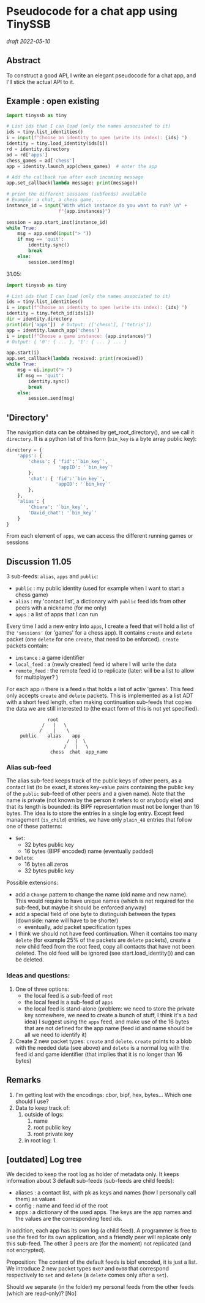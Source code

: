 # Pseudocode for a chat app using TinySSB

_draft 2022-05-10_

## Abstract

To construct a good API, I write an elegant pseudocode for a chat app, and I'll
stick the actual API to it.

## Example : open existing

```python
import tinyssb as tiny

# List ids that I can load (only the names associated to it)
ids = tiny.list_identities()
i = input(f"Choose an identity to open (write its index): {ids} ")
identity = tiny.load_identity(ids[i])
rd = identity.directory
ad = rd['apps']
chess_games = ad['chess']
app = identity.launch_app(chess_games)  # enter the app

# Add the callback run after each incoming message
app.set_callback(lambda message: print(message))

# print the different sessions (subfeeds) available
# Example: a chat, a chess game, ...
instance_id = input("With which instance do you want to run? \n" +
                   f"{app.instances}")

session = app.start_inst(instance_id)
while True:
    msg = app.send(input("> "))
    if msg == 'quit':
        identity.sync()
        break
    else:
        session.send(msg)
```

31.05:
```python
import tinyssb as tiny

# List ids that I can load (only the names associated to it)
ids = tiny.list_identities()
i = input(f"Choose an identity to open (write its index): {ids} ")
identity = tiny.fetch_id(ids[i])
dir = identity.directory
print(dir['apps'])  # Output: (['chess'], ['tetris'])
app = identity.launch_app('chess')
i = input(f"Choose a game instance: {app.instances}")  
# Output: { '0': { ... }, '1': { ... } ... }

app.start(i)
app.set_callback(lambda received: print(received))
while True:
    msg = ui.input("> ")
    if msg == 'quit':
        identity.sync()
        break
    else:
        session.send(msg)
```

## 'Directory'

The navigation data can be obtained by get_root_directory(), and we call it
`directory`. It is a python list of this form (`bin_key` is a byte array public
key):

```python
directory = {
    'apps': {
        'chess': { 'fid':'`bin_key`',
                   'appID': '`bin_key`'
        },
        'chat': { 'fid':'`bin_key`',
                  'appID': '`bin_key`'
        },
    },
    'alias': {
        'Chiara': '`bin_key`',
        'David_chat': '`bin_key`'
    }
}
```

From each element of `apps`, we can access the different running games or
sessions

## Discussion 11.05

3 sub-feeds: `alias`, `apps` and `public`:

- `public` :  my public identity (used for example when I want to start a chess
  game)
- `alias`  :  my 'contact list', a dictionary with `public` feed ids from other
  peers with a nickname (for me only)
- `apps`   :  a list of apps that I can run

Every time I add a new entry into `apps`, I create a feed that will hold a list
of the `'sessions'` (or 'games' for a chess app). It contains `create` and
`delete` packet (one `delete` for one `create`, that need to be enforced).
`create` packets contain:

- `instance`    : a game identifier
- `local_feed`  : a (newly created) feed id where I will write the data
- `remote_feed` : the remote feed id to replicate (later: will be a list to
  allow for multiplayer? )

For each app `n` there is a feed `n` that holds a list of activ 'games'. This
feed only accepts `create` and `delete` packets. This is implemented as a list
ADT with a short feed length, often making continuation sub-feeds that copies
the data we are still interested to (the exact form of this is not yet
specified).

```
               root 
             /   |   \
            /    |    \
     public    alias    app 
                      /  |  \
                     /   |   \
                chess  chat  app_name
```

### Alias sub-feed

The alias sub-feed keeps track of the public keys of other peers, as a contact
list (to be exact, it stores key-value pairs containing the public key of
the `public` sub-feed of other peers and a given name). Note that the name is
private (not known by the person it refers to or anybody else) and that its
length is bounded: its BIPF representation must not be longer than 16 bytes.
The idea is to store the entries in a single log entry. Except feed management
(`is_child`) entries, we have only `plain_48` entries that follow one of these
patterns:

- `Set`:
    - 32 bytes public key
    - 16 bytes (BIPF encoded) name (eventually padded)
- `Delete`:
    - 16 bytes all zeros
    - 32 bytes public key

Possible extensions:

- add a `Change` pattern to change the name (old name and new name). This would
  require to have unique names (which is not required for the sub-feed, but
  maybe it should be enforced anyway)
- add a special field of one byte to distinguish between the types (downside:
  name will have to be shorter)
    - eventually, add packet specification types
- I think we should not have feed continuation. When it contains too
  many `delete` (for example 25% of the packets are `delete` packets), create a
  new child feed from the root feed, copy all contacts that have not been
  deleted. The old feed will be ignored (see start.load_identity()) and can be
  deleted.

### Ideas and questions:

1. One of three options:
    - the local feed is a sub-feed of `root`
    - the local feed is a sub-feed of `apps`
    - the local feed is stand-alone (problem: we need to store the private key
      somewhere, we need to create a bunch of stuff, I think it's a bad idea)
      I suggest using the `apps` feed, and make use of the 16 bytes that are not
      defined for the app name (feed id and name should be all we need to
      identify it)
2. Create 2 new packet types: `create` and `delete`. `create` points to a blob
   with the needed data (see above) and `delete` is a normal log with the feed
   id and game identifier (that implies that it is no longer than 16 bytes)

## Remarks

1. I'm getting lost with the encodings: cbor, bipf, hex, bytes... Which one
   should I use?
2. Data to keep track of:
    1. outside of logs:
        1. name
        2. root public key
        3. root private key
    2. in root log:
        1.

## [outdated] Log tree

We decided to keep the root log as holder of metadata only. It keeps information
about 3 default sub-feeds (sub-feeds are child feeds):

- aliases : a contact list, with pk as keys and names (how I personally
  call them) as values
- config  : name and feed id of the root
- apps    : a dictionary of the used apps. The keys are the app names and
  the values are the corresponding feed ids.

In addition, each app has its own log (a child feed). A programmer is free to
use the feed for its own application, and a friendly peer will replicate only
this sub-feed. The other 3 peers are (for the moment) not replicated (and not
encrypted).

Proposition:
The content of the default feeds is bipf encoded, it is just a list. We
introduce 2 new packet types `0x07` and `0x08` that correspond respectively to
`set` and `delete` (a `delete` comes only after a `set`).

Should we separate (in the folder) my personal feeds from the other feeds
(which are read-only)? [No]
